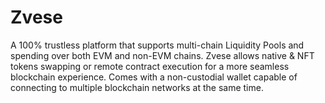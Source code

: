 # Zvese

A 100% trustless platform that supports multi-chain Liquidity Pools and spending over both EVM and non-EVM chains. Zvese allows native & NFT tokens swapping or remote contract execution for a more seamless blockchain experience. Comes with a non-custodial wallet capable of connecting to multiple blockchain networks at the same time.
